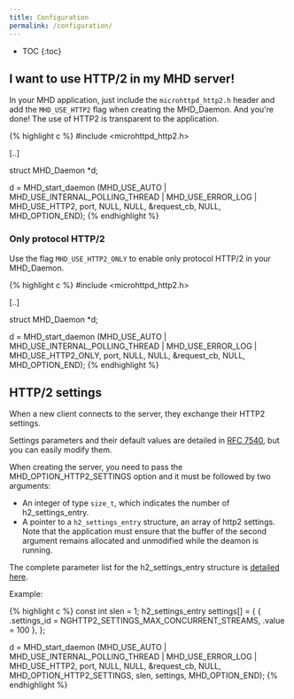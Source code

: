 ```yaml
---
title: Configuration
permalink: /configuration/
---
```


* TOC
{:toc}

## I want to use HTTP/2 in my MHD server!

In your MHD application, just include the ``microhttpd_http2.h``
header and add the ``MHD_USE_HTTP2`` flag when creating the MHD_Daemon.
And you're done! The use of HTTP2 is transparent to the application.

{% highlight c %}
#include <microhttpd_http2.h>

[..]

struct MHD_Daemon *d;

d = MHD_start_daemon (MHD_USE_AUTO | MHD_USE_INTERNAL_POLLING_THREAD |
                      MHD_USE_ERROR_LOG | MHD_USE_HTTP2,
                      port,
                      NULL, NULL, &request_cb, NULL,
                      MHD_OPTION_END);
{% endhighlight %}

### Only protocol HTTP/2

Use the flag ``MHD_USE_HTTP2_ONLY`` to enable only protocol HTTP/2 in your MHD_Daemon.

{% highlight c %}
#include <microhttpd_http2.h>

[..]

struct MHD_Daemon *d;

d = MHD_start_daemon (MHD_USE_AUTO | MHD_USE_INTERNAL_POLLING_THREAD |
                      MHD_USE_ERROR_LOG | MHD_USE_HTTP2_ONLY,
                      port,
                      NULL, NULL, &request_cb, NULL,
                      MHD_OPTION_END);
{% endhighlight %}


## HTTP/2 settings

When a new client connects to the server, they exchange their HTTP2 settings.

Settings parameters and their default values are detailed in
[RFC 7540](https://tools.ietf.org/html/rfc7540#section-6.5.2), but
you can easily modify them.

When creating the server, you need to pass the MHD_OPTION_HTTP2_SETTINGS option
and it must be followed by two arguments:
 - An integer of type `size_t`, which indicates the number of
   h2_settings_entry.
 - A pointer to a `h2_settings_entry` structure, an array of http2
   settings.
Note that the application must ensure that the buffer of the
second argument remains allocated and unmodified while the
deamon is running.

The complete parameter list for the h2_settings_entry structure is
[detailed here](https://nghttp2.org/documentation/enums.html?#c.nghttp2_settings_id).

Example:

{% highlight c %}
const int slen = 1;
h2_settings_entry settings[] = {
    { .settings_id = NGHTTP2_SETTINGS_MAX_CONCURRENT_STREAMS,
      .value = 100 },
};

d = MHD_start_daemon (MHD_USE_AUTO | MHD_USE_INTERNAL_POLLING_THREAD |
                      MHD_USE_ERROR_LOG | MHD_USE_HTTP2,
                      port,
                      NULL, NULL, &request_cb, NULL,
                      MHD_OPTION_HTTP2_SETTINGS, slen, settings,
                      MHD_OPTION_END);
{% endhighlight %}
